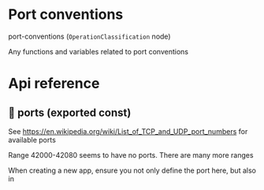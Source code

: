 # Port conventions

port-conventions (`OperationClassification` node)

Any functions and variables related to port conventions




# Api reference

## 📄 ports (exported const)

See https://en.wikipedia.org/wiki/List_of_TCP_and_UDP_port_numbers for available ports

Range 42000-42080 seems to have no ports. There are many more ranges

When creating a new app, ensure you not only define the port here, but also in

